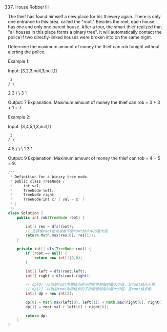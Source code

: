 337. House Robber III

The thief has found himself a new place for his thievery again. There is only one entrance to this area, called the "root." Besides the root, each house has one and only one parent house. After a tour, the smart thief realized that "all houses in this place forms a binary tree". It will automatically contact the police if two directly-linked houses were broken into on the same night.

Determine the maximum amount of money the thief can rob tonight without alerting the police.

Example 1:

Input: [3,2,3,null,3,null,1]

     3
    / \
   2   3
    \   \ 
     3   1

Output: 7 
Explanation: Maximum amount of money the thief can rob = 3 + 3 + 1 = 7.

Example 2:

Input: [3,4,5,1,3,null,1]

     3
    / \
   4   5
  / \   \ 
 1   3   1

Output: 9
Explanation: Maximum amount of money the thief can rob = 4 + 5 = 9.

```java
/**
 * Definition for a binary tree node.
 * public class TreeNode {
 *     int val;
 *     TreeNode left;
 *     TreeNode right;
 *     TreeNode(int x) { val = x; }
 * }
 */
class Solution {
    public int rob(TreeNode root) {

        int[] res = dfs(root);
        // 选择偷root结点或者不偷root结点中的最大值
        return Math.max(res[0], res[1]);
    }

    private int[] dfs(TreeNode root) {
        if (root == null) {
            return new int[]{0,0};
        }

        int[] left = dfs(root.left);
        int[] right = dfs(root.right);

        // dp[0]：以当前root为根结点的子树能够偷取的最大价值，且root结点不偷
        // dp[1]：以当前root为根结点的子树能够偷取的最大价值，且root结点偷
        int[] dp = new int[2];

        dp[0] = Math.max(left[0], left[1]) + Math.max(right[0], right[1]);
        dp[1] = root.val + left[0] + right[0];

        return dp;
    }
}
```

